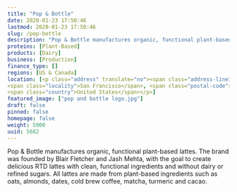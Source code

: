 ```yaml
---
title: "Pop & Bottle"
date: 2020-01-23 17:50:46
lastmod: 2020-01-23 17:50:46
slug: /pop-bottle
description: "Pop & Bottle manufactures organic, functional plant-based lattes. The brand was founded by Blair Fletcher and Jash Mehta, with the goal to create delicious RTD lattes with clean, functional ingredients and without dairy or refined sugars. All lattes are made from plant-based ingredients such as oats, almonds, dates, cold brew coffee, matcha, turmeric and cacao."
proteins: [Plant-Based]
products: [Dairy]
business: [Production]
finance_type: []
regions: [US & Canada]
location: [<p class="address" translate="no"><span class="address-line1">Market Street</span><br>
<span class="locality">San Francisco</span>, <span class="postal-code">94102</span><br>
<span class="country">United States</span></p>]
featured_image: ["pop and bottle logo.jpg"]
draft: false
pinned: false
homepage: false
weight: 5000
uuid: 5682
---
```

Pop <span class="amp">&</span> Bottle manufactures organic, functional plant-based lattes. The brand was founded by Blair Fletcher and Jash Mehta, with the goal to create delicious RTD lattes with clean, functional ingredients and without dairy or refined sugars. All lattes are made from plant-based ingredients such as oats, almonds, dates, cold brew coffee, matcha, turmeric and cacao.
